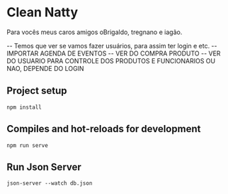 # Clean Natty  

Para vocês meus caros amigos oBrigaldo, tregnano e iagão. 

-- Temos que ver se vamos fazer usuários, para assim ter login e etc. 
-- IMPORTAR AGENDA DE EVENTOS 
-- VER DO COMPRA PRODUTO
-- VER DO USUARIO PARA CONTROLE DOS PRODUTOS E FUNCIONARIOS OU NAO, DEPENDE DO LOGIN  

## Project setup
```
npm install
```

## Compiles and hot-reloads for development
```
npm run serve
```

## Run Json Server
```
json-server --watch db.json
``` 
